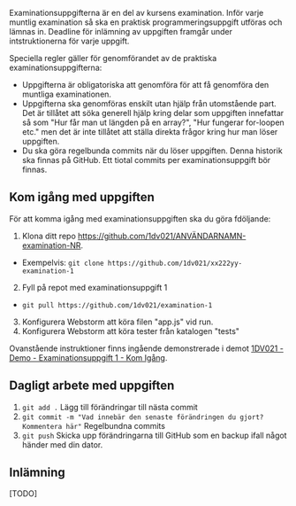 Examinationsuppgifterna är en del av kursens examination. Inför varje muntlig examination så ska en praktisk programmeringsuppgift utföras och lämnas in. Deadline för inlämning av uppgiften framgår under intstruktionerna för varje uppgift.

Speciella regler gäller för genomförandet av de praktiska examinationsuppgifterna:
- Uppgifterna är obligatoriska att genomföra för att få genomföra den muntliga examinationen.
- Uppgifterna ska genomföras enskilt utan hjälp från utomstående part. Det är tillåtet att söka generell hjälp kring delar som uppgiften innefattar så som "Hur får man ut längden på en array?", "Hur fungerar for-loopen etc." men det är inte tillåtet att ställa direkta frågor kring hur man löser uppgiften. 
- Du ska göra regelbunda commits när du löser uppgiften. Denna historik ska finnas på GitHub. Ett tiotal commits per examinationsuppgift bör finnas.

## Kom igång med uppgiften
För att komma igång med examinationsuppgiften ska du göra fdöljande:

1. Klona ditt repo https://github.com/1dv021/ANVÄNDARNAMN-examination-NR. 
  * Exempelvis: `git clone https://github.com/1dv021/xx222yy-examination-1`
2. Fyll på repot med examinationsuppgift 1
  * `git pull https://github.com/1dv021/examination-1`
3. Konfigurera Webstorm att köra filen "app.js" vid run.
4. Konfigurera Webstorm att köra tester från katalogen "tests"

Ovanstående instruktioner finns ingående demonstrerade i demot [1DV021 - Demo - Examinationsuppgift 1 - Kom Igång](https://youtu.be/OxQzwQc9VT8).

## Dagligt arbete med uppgiften
1. `git add .` Lägg till förändringar till nästa commit
2. `git commit -m "Vad innebär den senaste förändringen du gjort? Kommentera här"` Regelbundna commits
3. `git push` Skicka upp förändringarna till GitHub som en backup ifall något händer med din dator.

## Inlämning
[TODO]
